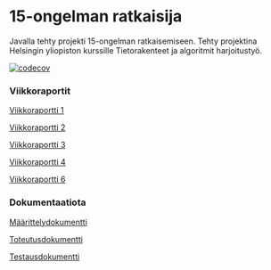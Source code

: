 # 15-ongelman ratkaisija

Javalla tehty projekti 15-ongelman ratkaisemiseen. Tehty projektina Helsingin yliopiston kurssille Tietorakenteet ja algoritmit harjoitustyö.

[![codecov](https://codecov.io/gh/Sampyy/15-puzzle-solver/branch/master/graphs/badge.svg)](https://codecov.io/gh/Sampyy/15-puzzle-solver)

### Viikkoraportit

[Viikkoraportti 1](https://github.com/Sampyy/15-puzzle-solver/blob/master/Dokumentaatio/Viikkoraportit/Viikkoraportti%201.md)

[Viikkoraportti 2](https://github.com/Sampyy/15-puzzle-solver/blob/master/Dokumentaatio/Viikkoraportit/Viikkoraportti%202.md)

[Viikkoraportti 3](https://github.com/Sampyy/15-puzzle-solver/blob/master/Dokumentaatio/Viikkoraportit/Viikkoraportti%203.md)

[Viikkoraportti 4](https://github.com/Sampyy/15-puzzle-solver/blob/master/Dokumentaatio/Viikkoraportit/Viikkoraportti%204.md)

[Viikkoraportti 6](https://github.com/Sampyy/15-puzzle-solver/blob/master/Dokumentaatio/Viikkoraportit/Viikkoraportti%206.md)




### Dokumentaatiota

[Määrittelydokumentti](https://github.com/Sampyy/15-puzzle-solver/blob/master/Dokumentaatio/maarittelydokumentti.md)

[Toteutusdokumentti](https://github.com/Sampyy/15-puzzle-solver/blob/master/Dokumentaatio/Toteutusdokumentti.md)

[Testausdokumentti](https://github.com/Sampyy/15-puzzle-solver/blob/master/Dokumentaatio/Testaus.md)

